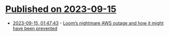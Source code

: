 # [Published on 2023-09-15](index.md)

* [2023-09-15, 01:47:43](https://lobste.rs/s/icbbe1/loom_s_nightmare_aws_outage_how_it_might) - [Loom’s nightmare AWS outage and how it might have been prevented](https://overmind.tech/blog/looms-nightmare-aws-outage)
